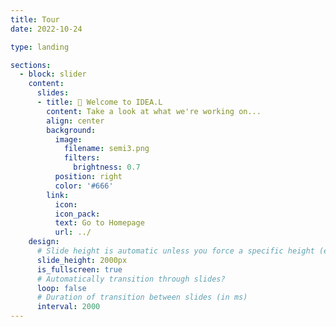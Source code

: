 ```yaml
---
title: Tour
date: 2022-10-24

type: landing

sections:
  - block: slider
    content:
      slides:
      - title: 👋 Welcome to IDEA.L
        content: Take a look at what we're working on...
        align: center
        background:
          image:
            filename: semi3.png
            filters:
              brightness: 0.7
          position: right
          color: '#666'
        link:
          icon: 
          icon_pack: 
          text: Go to Homepage
          url: ../
    design:
      # Slide height is automatic unless you force a specific height (e.g. '400px')
      slide_height: 2000px
      is_fullscreen: true
      # Automatically transition through slides?
      loop: false
      # Duration of transition between slides (in ms)
      interval: 2000
---
```

